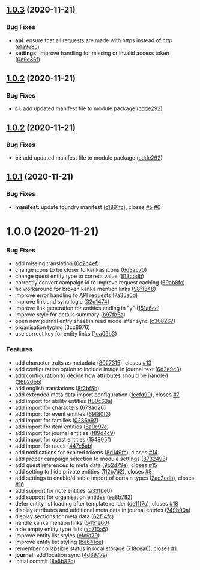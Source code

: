 ## [1.0.3](https://github.com/eXaminator/kanka-foundry/compare/1.0.2...1.0.3) (2020-11-21)


### Bug Fixes

* **api:** ensure that all requests are made with https instead of http ([efa9e8c](https://github.com/eXaminator/kanka-foundry/commit/efa9e8c2db3c131b4e700cd644591628133faca7))
* **settings:** improve handling for missing or invalid access token ([0e9e36f](https://github.com/eXaminator/kanka-foundry/commit/0e9e36f5aa4335354a8939b2f99596aa49ba6164))

## [1.0.2](https://github.com/eXaminator/kanka-foundry/compare/1.0.1...1.0.2) (2020-11-21)


### Bug Fixes

* **ci:** add updated manifest file to module package ([cdde292](https://github.com/eXaminator/kanka-foundry/commit/cdde2923503d356aac99504d96529a0ef7f6ede1))

## [1.0.2](https://github.com/eXaminator/kanka-foundry/compare/1.0.1...1.0.2) (2020-11-21)


### Bug Fixes

* **ci:** add updated manifest file to module package ([cdde292](https://github.com/eXaminator/kanka-foundry/commit/cdde2923503d356aac99504d96529a0ef7f6ede1))

## [1.0.1](https://github.com/eXaminator/kanka-foundry/compare/1.0.0...1.0.1) (2020-11-21)


### Bug Fixes

* **manifest:** update foundry manifest ([c1891fc](https://github.com/eXaminator/kanka-foundry/commit/c1891fcf7c3445e5aa6047cdc21fa11e945288c4)), closes [#5](https://github.com/eXaminator/kanka-foundry/issues/5) [#6](https://github.com/eXaminator/kanka-foundry/issues/6)

# 1.0.0 (2020-11-21)


### Bug Fixes

* add missing translation ([0c2b4ef](https://github.com/eXaminator/kanka-foundry/commit/0c2b4efd883ac010fb219c56eaf9b72816555e4f))
* change icons to be closer to kankas icons ([6d32c70](https://github.com/eXaminator/kanka-foundry/commit/6d32c70f0fc52dc124b2e57931dc07781ea9ec42))
* change quest entity type to correct value ([813cbdb](https://github.com/eXaminator/kanka-foundry/commit/813cbdb77a2ea970361579a9780088553422d92c))
* correctly convert campaign id to improve request caching ([69ab8fc](https://github.com/eXaminator/kanka-foundry/commit/69ab8fc6ef4dc899644def6c9179d490651313e0))
* fix workaround for broken kanka mention links ([98f1348](https://github.com/eXaminator/kanka-foundry/commit/98f1348abd519615353a8c9307d96adbba2896ca))
* improve error handling fo API requests ([7a35a6d](https://github.com/eXaminator/kanka-foundry/commit/7a35a6dbd1e6e16ac11fd0991c15ee8e0e5fa11a))
* improve link and sync logic ([32d1474](https://github.com/eXaminator/kanka-foundry/commit/32d147419dd9bb1fdb2b54c7a4ddbab52ee2fe5d))
* improve link generation for entities ending in "y" ([151a6cc](https://github.com/eXaminator/kanka-foundry/commit/151a6cc01bee02b3bae998c108ed02153ccaca11))
* improve style for details summary ([b97fb6a](https://github.com/eXaminator/kanka-foundry/commit/b97fb6a7a43616629621ea54a64231e95b4f64c6))
* open new journal entry sheet in read mode after sync ([c308267](https://github.com/eXaminator/kanka-foundry/commit/c308267a82bf2bbefe4f6eccb92f8d3bdf8593ed))
* organisation typing ([3cc8976](https://github.com/eXaminator/kanka-foundry/commit/3cc89765060a3277f0c3f9e2c5cc0abd78fcaafc))
* use correct key for entity links ([1ea09b3](https://github.com/eXaminator/kanka-foundry/commit/1ea09b3f927e9125009919d060684c5356d04115))


### Features

* add character traits as metadata ([8027315](https://github.com/eXaminator/kanka-foundry/commit/8027315a07fabe9179f60f0ae6b49c511a80ae83)), closes [#13](https://github.com/eXaminator/kanka-foundry/issues/13)
* add configuration option to include image in journal text ([6d2e9c3](https://github.com/eXaminator/kanka-foundry/commit/6d2e9c3a015f689cbf1622eccfda08063131a1ab))
* add configuration to decide how attributes should be handled ([36b20bb](https://github.com/eXaminator/kanka-foundry/commit/36b20bbeb08fa25b49fcecdadc7cd21fa6bc9159))
* add english translations ([8f2bf5b](https://github.com/eXaminator/kanka-foundry/commit/8f2bf5b459fedee504feda46ce142ee3e5a4ccfb))
* add extended meta data import configuration ([1ecfd99](https://github.com/eXaminator/kanka-foundry/commit/1ecfd99b66d784791139e08563a17761d604b4c5)), closes [#7](https://github.com/eXaminator/kanka-foundry/issues/7)
* add import for ability entities ([f80c63a](https://github.com/eXaminator/kanka-foundry/commit/f80c63afe376ca2a6f267b820177d047b3889723))
* add import for characters ([673ad26](https://github.com/eXaminator/kanka-foundry/commit/673ad267e51e21aac1913e9de9958257ea844bc7))
* add import for event entities ([69f80f3](https://github.com/eXaminator/kanka-foundry/commit/69f80f370f726fe6f3b236d39cccc2015d41aed5))
* add import for families ([0286e97](https://github.com/eXaminator/kanka-foundry/commit/0286e97301cd06adfe17a228bab2fe2d22e5def7))
* add import for item entities ([8a0c97c](https://github.com/eXaminator/kanka-foundry/commit/8a0c97ca9680d575a0ad193cc7483f4f68c46e17))
* add import for journal entities ([f89d4c9](https://github.com/eXaminator/kanka-foundry/commit/f89d4c989ab77e4fc5ef5de7071731a92a52e61f))
* add import for quest entities ([154805f](https://github.com/eXaminator/kanka-foundry/commit/154805f0728fe722351a4928d01b233d808dcacb))
* add import for races ([447c5ab](https://github.com/eXaminator/kanka-foundry/commit/447c5ab34506344dbe1cac3fa94441e83adb0b3a))
* add notifications for expired tokens ([8d149fc](https://github.com/eXaminator/kanka-foundry/commit/8d149fcec00b693a980c416da8e5a003c30aad26)), closes [#14](https://github.com/eXaminator/kanka-foundry/issues/14)
* add proper campaign selection to module settings ([8732493](https://github.com/eXaminator/kanka-foundry/commit/87324931d9b23879b88fe6fb6d61b2ee016fdb81))
* add quest references to meta data ([9b2d79e](https://github.com/eXaminator/kanka-foundry/commit/9b2d79e9d6f24b92703468e73a7cea0e97ee60ae)), closes [#15](https://github.com/eXaminator/kanka-foundry/issues/15)
* add setting to hide private entities ([112b7d2](https://github.com/eXaminator/kanka-foundry/commit/112b7d27e52f7df97d7577718c3551c6dc53e57c)), closes [#8](https://github.com/eXaminator/kanka-foundry/issues/8)
* add settings to enable/disable import of certain types ([2ac2edb](https://github.com/eXaminator/kanka-foundry/commit/2ac2edbc9448d42bef3aaa7d9bb0c122ca2bf502)), closes [#16](https://github.com/eXaminator/kanka-foundry/issues/16)
* add support for note entities ([a33fbe0](https://github.com/eXaminator/kanka-foundry/commit/a33fbe08e8a092e6561e1691d45641f6b807d999))
* add support for organisation entities ([ea8b782](https://github.com/eXaminator/kanka-foundry/commit/ea8b782e1a8ad3cdceba852773ca5b893b86e10c))
* defer entity list loading after template render ([de11f7c](https://github.com/eXaminator/kanka-foundry/commit/de11f7cc1663d6f5c106706ab53939dcdd871596)), closes [#18](https://github.com/eXaminator/kanka-foundry/issues/18)
* display attributes and additional meta data in journal entries ([749b90a](https://github.com/eXaminator/kanka-foundry/commit/749b90aef802e71db9d58bfaafef771120dbef6e))
* display sections for meta data ([62f14fc](https://github.com/eXaminator/kanka-foundry/commit/62f14fce9d93535b189a15cfb16162d60b5e4c07))
* handle kanka mention links ([5451e60](https://github.com/eXaminator/kanka-foundry/commit/5451e6001e850269f757376d4917b044c2309fbc))
* hide empty entity type lists ([ac710a5](https://github.com/eXaminator/kanka-foundry/commit/ac710a59811709340f053efb11837f9ce1a66262))
* improve entity list styles ([efc9f79](https://github.com/eXaminator/kanka-foundry/commit/efc9f79852434207639cee235cccd244162c3bbe))
* improve entity list styling ([be641ce](https://github.com/eXaminator/kanka-foundry/commit/be641ceaee384ff92137930749c11d858b8a9de5))
* remember collapsible status in local storage ([718cea6](https://github.com/eXaminator/kanka-foundry/commit/718cea6e0d465dc28618c33710b676b8ed4eb3ce)), closes [#1](https://github.com/eXaminator/kanka-foundry/issues/1)
* **journal:** add location sync ([4d3977e](https://github.com/eXaminator/kanka-foundry/commit/4d3977ecc3df7f76a0a9e0ddce41e6a405a49e21))
* initial commit ([8e5b82b](https://github.com/eXaminator/kanka-foundry/commit/8e5b82bb66cf35dbc544302309f4bbcc58be622f))
